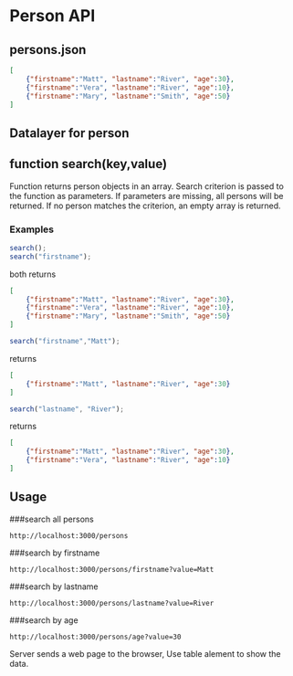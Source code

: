 # Person API

## persons.json
```json
[
    {"firstname":"Matt", "lastname":"River", "age":30},
    {"firstname":"Vera", "lastname":"River", "age":10},
    {"firstname":"Mary", "lastname":"Smith", "age":50}
]
```

## Datalayer for person

## function **search(key,value)**

Function returns person objects in an array. Search criterion is passed to the function as parameters. If parameters are missing, all persons will be returned. If no person matches the criterion, an empty array is returned.

### Examples

```js
search();
search("firstname");
```

both returns 
```json
[
    {"firstname":"Matt", "lastname":"River", "age":30},
    {"firstname":"Vera", "lastname":"River", "age":10},
    {"firstname":"Mary", "lastname":"Smith", "age":50}
]
```

```js
search("firstname","Matt");
```

returns 
```json
[
    {"firstname":"Matt", "lastname":"River", "age":30}   
]
```

```js
search("lastname", "River");
```

returns 
```json
[
    {"firstname":"Matt", "lastname":"River", "age":30},
    {"firstname":"Vera", "lastname":"River", "age":10}
]
```

## Usage

###search all persons
```
http://localhost:3000/persons
```

###search by firstname
```
http://localhost:3000/persons/firstname?value=Matt
```

###search by lastname
```
http://localhost:3000/persons/lastname?value=River
```

###search by age
```
http://localhost:3000/persons/age?value=30
```
Server sends a web page to the browser, Use table alement to show the data.
